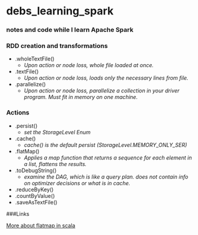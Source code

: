 debs_learning_spark
===================
### notes and code while I learn Apache Spark

### RDD creation and transformations

* .wholeTextFile()
  * *Upon action or node loss, whole file loaded at once.*
* .textFile()
  * *Upon action or node loss, loads only the necessary lines from file.*
* .parallelize()  
  * *Upon action or node loss, parallelize a collection in your driver program. Must fit in memory on one machine.*


### Actions

* .persist()
    * *set the StorageLevel Enum* 
* .cache()  
  * *cache() is the default persist (StorageLevel.MEMORY_ONLY_SER)*
* .flatMap()
  * *Applies a map function that returns a sequence for each element in a list, flattens the results.*
* .toDebugString()
  * *examine the DAG, which is like a query plan. does not contain info on optimizer decisions or what is in cache.*  
* .reduceByKey()
* .countByValue()
* .saveAsTextFile()

###Links

[More about flatmap in scala](http://alvinalexander.com/scala/collection-scala-flatmap-examples-map-flatten)
